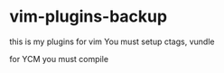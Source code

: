 # vim-plugins-backup
this is my plugins for vim
You must setup ctags, vundle

for YCM you must compile
